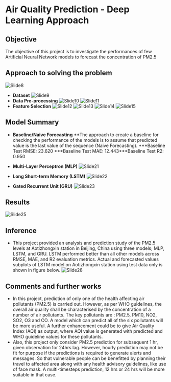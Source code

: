 # **Air Quality Prediction - Deep Learning Approach**

## Objective
The objective of this project is to investigate the performances of few Artificial Neural Network models to forecast the concentration of PM2.5​

## Approach to solving the problem
  ![Slide8](https://github.com/user-attachments/assets/11f6f525-cafd-4213-ae97-dbfc14e929ab)
  * **Dataset**
    ![Slide9](https://github.com/user-attachments/assets/7d84a051-96a7-44cd-8f37-2dc7e8a9a2a6)
  * **Data Pre-processing**
    ![Slide10](https://github.com/user-attachments/assets/73e53d8e-3845-4abf-bc5b-0e5b9d783720)
    ![Slide11](https://github.com/user-attachments/assets/a2f5ca1f-e24a-4b50-81de-b909ad36cd51)
  * **Feature Selection**
    ![Slide12](https://github.com/user-attachments/assets/0f0ffc4a-86a2-4801-a11c-655ec7fdc2c5)
    ![Slide13](https://github.com/user-attachments/assets/5bd6677e-bc31-4380-b1c2-1dc9c82a9af9)
    ![Slide14](https://github.com/user-attachments/assets/8f3c81bb-18c8-47f3-8573-459d81d89e15)
    ![Slide15](https://github.com/user-attachments/assets/a902518a-6d86-437a-a348-8ee476a84d85)
      
## Model Summary
* **Baseline/Naive Forecasting**
  **The approach to create a baseline for checking the performance of the models is to assume that predicted value is the last value of the sequence (Naive Forecasting).​
    ***Baseline Test RMSE: 23.620​
    ***Baseline Test MAE: 12.443​
    ***Baseline Test R2: 0.950

* **Multi-Layer Perceptron (MLP)**
  ![Slide21](https://github.com/user-attachments/assets/48f127e8-3664-499b-ac00-f34232b2f83a)

* **Long Short-term Memory (LSTM)**
  ![Slide22](https://github.com/user-attachments/assets/da720659-21e2-4270-8685-bc81756d9277)

* **Gated Recurrent Unit (GRU)**
  ![Slide23](https://github.com/user-attachments/assets/30e02666-3374-4562-b03c-8ac482c2f376)

## Results
  ![Slide25](https://github.com/user-attachments/assets/d7c17f3c-13bf-4abc-b85d-ee57a8c7961b)

## Inference
* This project provided an analysis and prediction study of the PM2.5 levels at Aotizhongxin station in Beijing, China using three models; MLP, LSTM, and GRU. ​LSTM performed better than all other models across RMSE, MAE, and R2 evaluation metrics.​ Actual and forecasted values subplots of LSTM model on Aotizhongxin station using test data only is shown in figure below.
![Slide28](https://github.com/user-attachments/assets/fc5392ea-585a-45bb-a2d7-513aa43a2d64)

## Comments and further works
* In this project, prediction of only one of the health affecting air pollutants (PM2.5) is carried out. However, as per WHO guidelines, the overall air quality shall be characterised by the concentration of a number of air pollutants. The key pollutants are : PM2.5, PM10, NO2, SO2, O3 and CO. A model which can predict all of the six pollutants will be more useful. A further enhancement could be to give Air Quality Index (AQI) as output, where AQI value is generated with predicted and WHO guideline values for these pollutants.
* Also, this project only consider PM2.5 prediction for subsequent 1 hr, given observation for 24hrs lag. However, hourly prediction may not be fit for purpose if the predictions is required to generate alerts and messages. So that vulnerable people can be benefitted by planning their travel to affected area along with any health advisory guidelines, like use of face mask. A multi-timesteps prediction, 12 hrs or 24 hrs will be more suitable in that case.


  
